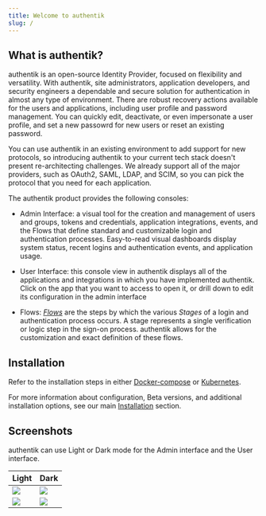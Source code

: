 ```yaml
---
title: Welcome to authentik
slug: /
---
```


## What is authentik?

authentik is an open-source Identity Provider, focused on flexibility and versatility. With authentik, site administrators, application developers, and security engineers a dependable and secure solution for authentication in almost any type of environment. There are robust recovery actions available for the users and applications, including user profile and password management. You can quickly edit, deactivate, or even impersonate a user profile, and set a new passowrd for new users or reset an existing password.

You can use authentik in an existing environment to add support for new protocols, so introducing authentik to your current tech stack doesn't present re-architecting challenges. We already support all of the major providers, such as OAuth2, SAML, LDAP, and SCIM, so you can pick the protocol that you need for each application.

The authentik product provides the following consoles:

* Admin Interface: a visual tool for the creation and management of users and groups, tokens and credentials, application integrations, events, and the Flows that define standard and customizable login and authentication processes. Easy-to-read visual dashboards display system status, recent logins and authentication events, and application usage.

* User Interface: this console view in authentik displays all of the applications and integrations in which you have implemented authentik. Click on the app that you want to access to open it, or drill down to edit its configuration in the admin interface

* Flows: [_Flows_](./flow) are the steps by which the various _Stages_ of a login and authentication process occurs.  A stage represents a single verification or logic step in the sign-on process. authentik allows for the customization and exact definition of these flows.

## Installation

Refer to the installation steps in either [Docker-compose](installation/docker-compose) or [Kubernetes](installation/kubernetes).

For more information about configuration, Beta versions, and additional installation options, see our main [Installation](installation) section.

## Screenshots

authentik can use Light or Dark mode for the Admin interface and the User interface.

| Light                            | Dark                            |
| -------------------------------- | ------------------------------- |
| ![](/img/screen_apps_light.jpg)  | ![](/img/screen_apps_dark.jpg)  |
| ![](/img/screen_admin_light.jpg) | ![](/img/screen_admin_dark.jpg) |
